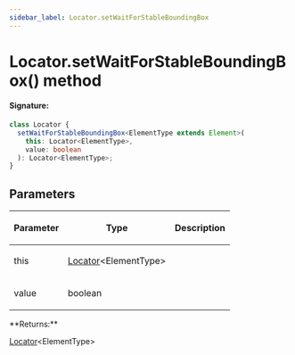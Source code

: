```yaml
---
sidebar_label: Locator.setWaitForStableBoundingBox
---
```


# Locator.setWaitForStableBoundingBox() method

#### Signature:

```typescript
class Locator {
  setWaitForStableBoundingBox<ElementType extends Element>(
    this: Locator<ElementType>,
    value: boolean
  ): Locator<ElementType>;
}
```

## Parameters

<table><thead><tr><th>

Parameter

</th><th>

Type

</th><th>

Description

</th></tr></thead>
<tbody><tr><td>

this

</td><td>

[Locator](./puppeteer.locator.md)&lt;ElementType&gt;

</td><td>

</td></tr>
<tr><td>

value

</td><td>

boolean

</td><td>

</td></tr>
</tbody></table>
**Returns:**

[Locator](./puppeteer.locator.md)&lt;ElementType&gt;
